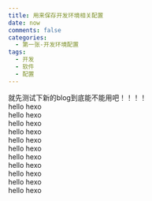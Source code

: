 ```yaml
---
title: 用来保存开发环境相关配置
date: now
comments: false
categories:
  - 第一张-开发环境配置
tags:
  - 开发
  - 软件
  - 配置
---
```


就先测试下新的blog到底能不能用吧！！！！  
hello hexo  
hello hexo  
hello hexo  
hello hexo  
hello hexo  
hello hexo  
hello hexo  
hello hexo  
hello hexo  
hello hexo  
hello hexo  
